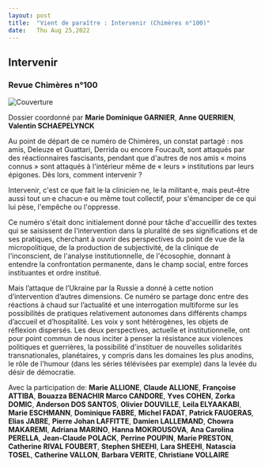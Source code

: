 ```yaml
---
layout: post
title:  "Vient de paraître : Intervenir (Chimères n°100)"
date:   Thu Aug 25,2022
---
```


## Intervenir

### Revue Chimères n°100

![Couverture](https://www.editions-eres.com/uploads/img300dpi/2022060720419782749274201.jpg)

Dossier coordonné par 
**Marie Dominique GARNIER**, **Anne QUERRIEN**, **Valentin SCHAEPELYNCK**
 

Au point de départ de ce numéro de Chimères, un constat partagé : nos
amis, Deleuze et Guattari, Derrida ou encore Foucault, sont attaqués
par des réactionnaires fascisants, pendant que d'autres de nos amis «
moins connus » sont attaqués à l'intérieur même de « leurs »
institutions par leurs épigones. Dès lors, comment intervenir ?

Intervenir, c'est ce que fait le·la clinicien·ne, le·la militant·e,
mais peut-être aussi tout un·e chacun·e ou même tout collectif, pour
s'émanciper de ce qui lui pèse, l'empêche ou l'oppresse.

Ce numéro s'était donc initialement donné pour tâche d'accueillir des
textes qui se saisissent de l'intervention dans la pluralité de ses
significations et de ses pratiques, cherchant à ouvrir des
perspectives du point de vue de la micropolitique, de la production de
subjectivité, de la clinique de l'inconscient, de l'analyse
institutionnelle, de l'écosophie, donnant à entendre la confrontation
permanente, dans le champ social, entre forces instituantes et ordre
institué.

Mais l’attaque de l’Ukraine par la Russie a donné à cette notion
d’intervention d’autres dimensions. Ce numéro se partage donc entre
des réactions à chaud sur l’actualité et une interrogation multiforme
sur les possibilités de pratiques relativement autonomes dans
différents champs d’accueil et d’hospitalité. Les voix y sont
hétérogènes, les objets de réflexion dispersés. Les deux perspectives,
actuelle et institutionnelle, ont pour point commun de nous inciter à
penser la résistance aux violences politiques et guerrières, la
possibilité d'instituer de nouvelles solidarités transnationales,
planétaires, y compris dans les domaines les plus anodins, le rôle de
l’humour (dans les séries télévisées par exemple) dans la levée du
désir de démocratie.
 

Avec la participation de: **Marie ALLIONE**, **Claude ALLIONE**,
**Françoise ATTIBA**, **Bouazza BENACHIR Marco CANDORE**, **Yves
COHEN**, **Zorka DOMIC**, **Anderson DOS SANTOS**, **Olivier
DOUVILLE**, **Leila ELYAAKABI**, **Marie ESCHMANN**, **Dominique
FABRE**, **Michel FADAT**, **Patrick FAUGERAS**, **Elias JABRE**,
**Pierre Johan LAFFITTE**, **Damien LALLEMAND**, **Chowra MAKAREMI**,
**Adriana MARINO**, **Hanna MOKROUSOVA**, **Ana Carolina PERELLA**,
**Jean-Claude POLACK**, **Perrine POUPIN**, **Marie PRESTON**,
**Catherine RIVAL FOUBERT**, **Stephen SHEEHI**, **Lara SHEEHI**,
**Natascia TOSEL**, **Catherine VALLON**, **Barbara VERITE**,
**Christiane VOLLAIRE**
